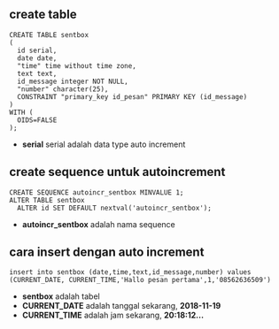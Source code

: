 ## create table
```
CREATE TABLE sentbox
(
  id serial,
  date date,
  "time" time without time zone,
  text text,
  id_message integer NOT NULL,
  "number" character(25),
  CONSTRAINT "primary_key id_pesan" PRIMARY KEY (id_message)
)
WITH (
  OIDS=FALSE
);
```
- **serial** serial adalah data type auto increment

## create sequence untuk autoincrement
```
CREATE SEQUENCE autoincr_sentbox MINVALUE 1;
ALTER TABLE sentbox 
  ALTER id SET DEFAULT nextval('autoincr_sentbox');
```
- **autoincr_sentbox** adalah nama sequence

## cara insert dengan auto increment
```
insert into sentbox (date,time,text,id_message,number) values (CURRENT_DATE, CURRENT_TIME,'Hallo pesan pertama',1,'08562636509')
```
- **sentbox** adalah tabel
- **CURRENT_DATE** adalah tanggal sekarang, **2018-11-19**
- **CURRENT_TIME** adalah jam sekarang, **20:18:12...**